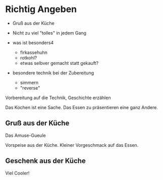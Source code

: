 # Richtig Angeben

* Gruß aus der Küche

* Nicht zu viel "tolles" in jedem Gang

* was ist besonders4
  - firkassehuhn
  - rotkohl?
  - etwas selbver gemacht statt gekauft?

* besondere technik bei der Zubereitung
  - simmern
  - "reverse"



Vorbereitung auf die Technik, Geschichte erzählen




Das Kochen ist eine Sache. Das Essen zu präsentieren eine ganz Andere.



## Gruß aus der Küche

Das Amuse-Gueule

Vorspeise aus der Küche. Kleiner Vorgeschmack auf das Essen.



## Geschenk aus der Küche

Viel Cooler! 

